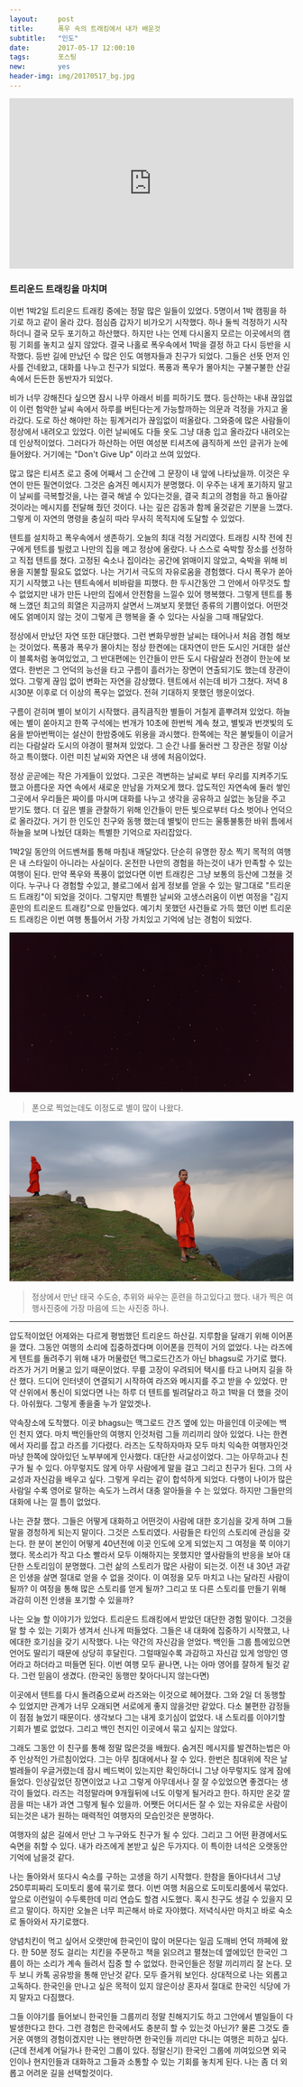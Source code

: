 ```yaml
---          
layout:	    post          
title: 	    폭우 속의 트래킹에서 내가 배운것
subtitle:   "인도"
date:       2017-05-17 12:00:10   
tags:       포스팅          
new:        yes
header-img: img/20170517_bg.jpg
---          
```

  



<center>
<style>
	.google-maps {
		position: relative;
		padding-bottom: 60%; // This is the aspect ratio
		height: 0;
		overflow: hidden;
	}
	.google-maps iframe {
		position: absolute;
		top: 0;
		left: 0;
		width: 100% !important;
		height: 100% !important;
	}
</style>

<div class="google-maps">
<iframe src="https://www.google.com/maps/embed?pb=!1m18!1m12!1m3!1d26991.648855097923!2d76.3397453166874!3d32.2592631864653!2m3!1f0!2f0!3f0!3m2!1i1024!2i768!4f13.1!3m3!1m2!1s0x391b56a424bdb0dd%3A0xc9629264098b82c6!2sTriund!5e0!3m2!1sen!2skr!4v1545535529163" width="600" height="450" frameborder="0" style="border:0" allowfullscreen></iframe>
</div>
</center>


### 트리운드 트래킹을 마치며

이번 1박2일 트리운드 트래킹 중에는 정말 많은 일들이 있었다. 5명이서 1박 캠핑을 하기로 하고 같이 올라 갔다. 점심즘 갑자기 비가오기 시작했다. 하나 둘씩 걱정하기 시작하더니 결국 모두 포기하고 하산했다. 하지만 나는 언제 다시올지 모르는 이곳에서의 캠핑 기회를 놓치고 싶지 않았다. 결국 나홀로 폭우속에서 1박을 결정 하고 다시 등반을 시작했다. 등반 길에 만났던 수 많은 인도 여행자들과 친구가 되었다. 그들은 선뜻 먼저 인사를 건네왔고, 대화를 나누고 친구가 되었다. 폭풍과 폭우가 몰아치는 구불구불한 산길 속에서 든든한 동반자가 되었다.

비가 너무 강해진다 싶으면 잠시 나무 아래서 비를 피하기도 했다. 등산하는 내내 끊임없이 이런 험악한 날씨 속에서 하루를 버틴다는게 가능할까하는 의문과 걱정을 가지고 올라갔다. 도로 하산 해야만 하는 핑계거리가 끊임없이 떠올랐다. 그와중에 많은 사람들이 정상에서 내려오고 있었다. 이런 날씨에도 다들 옷도 그냥 대충 입고 올라갔다 내려오는데 인상적이었다. 그러다가 하산하는 어떤 여성분 티셔츠에 큼직하게 쓰인 글귀가 눈에 들어왔다. 거기에는 "Don't Give Up" 이라고 쓰여 있었다.

많고 많은 티셔츠 로고 중에 어째서 그 순간에 그 문장이 내 앞에 나타났을까. 이것은 우연이 만든 필연이었다. 그것은 숨겨진 메시지가 분명했다. 이 우주는 내게 포기하지 말고 이 날씨를 극복할것을, 나는 결국 해낼 수 있다는것을, 결국 최고의 경험을 하고 돌아갈 것이라는 메시지를 전달해 줬던 것이다. 나는 깊은 감동과 함께 울것같은 기분을 느꼈다. 그렇게 이 자연의 명령을 충실히 따라 무사히 목적지에 도달할 수 있었다.

텐트를 설치하고 폭우속에서 생존하기. 오늘의 최대 걱정 거리였다. 트래킹 시작 전에 친구에게 텐트를 빌렸고 나만의 집을 메고 정상에 올랐다. 나 스스로 숙박할 장소를 선정하고 직접 텐트를 쳤다. 고정된 숙소나 집이라는 공간에 얽매이지 않았고, 숙박을 위해 비용을 지불할 필요도 없었다. 나는 거기서 극도의 자유로움을 경험했다. 다시 폭우가 쏟아지기 시작했고 나는 텐트속에서 비바람을 피했다. 한 두시간동안 그 안에서 아무것도 할 수 없었지만 내가 만든 나만의 집에서 안전함을 느낄수 있어 행복했다. 그렇게 텐트를 통해 느꼈던 최고의 희열은 지금까지 살면서 느껴보지 못했던 종류의 기쁨이었다. 어떤것에도 얽메이지 않는 것이 그렇게 큰 행복을 줄 수 있다는 사실을 그때 깨달았다.

정상에서 만났던 자연 또한 대단했다. 그런 변화무쌍한 날씨는 태어나서 처음 경험 해보는 것이었다. 폭풍과 폭우가 몰아치는 정상 한켠에는 대자연이 만든 도시인 거대한 설산이 블록처럼 놓여있었고, 그 반대편에는 인간들이 만든 도시 다람살라 전경이 한눈에 보였다. 한번은 그 언덕의 능선을 타고 구름이 흘러가는 장면이 연출되기도 했는데 장관이었다. 그렇게 끊임 없이 변화는 자연을 감상했다. 텐트에서 쉬는데 비가 그쳤다. 저녁 8시30분 이후로 더 이상의 폭우는 없었다. 전혀 기대하지 못했던 행운이었다.

구름이 걷히며 별이 보이기 시작했다. 큼직큼직한 별들이 거칠게 흩뿌려져 있었다. 하늘에는 별이 쏟아지고 한쪽 구석에는 번개가 10초에 한번씩 계속 쳤고, 별빛과 번갯빛의 도움을 받아번쩍이는 설산이 한밤중에도 위용을 과시했다. 한쪽에는 작은 불빛들이 이글거리는 다람살라 도시의 야경이 펼쳐져 있었다. 그 순간 나를 둘러싼 그 장관은 정말 이상하고 특이했다. 이런 미친 날씨와 자연은 내 생에 처음이었다.

정상 곧곧에는 작은 가게들이 있었다. 그곳은 격변하는 날씨로 부터 우리를 지켜주기도 했고 아름다운 자연 속에서 새로운 만남을 가져오게 했다. 압도적인 자연속에 둘러 쌓인 그곳에서 우리들은 짜이를 마시며 대화를 나누고 생각을 공유하고 실없는 농담을 주고 받기도 했다. 더 깊은 별을 관찰하기 위해 인간들이 만든 빛으로부터 다소 벗어나 언덕으로 올라갔다. 거기 한 인도인 친구와 동행 했는데 별빛이 만드는 울퉁불퉁한 바위 틈에서 하늘을 보며 나눴던 대화는 특별한 기억으로 자리잡았다.

1박2일 동안의 어드벤쳐를 통해 마침내 깨달았다. 단순히 유명한 장소 찍기 목적의 여행은 내 스타일이 아니라는 사실이다. 온전한 나만의 경험을 하는것이 내가 만족할 수 있는 여행이 된다. 만약 폭우와 폭풍이 없었다면 이번 트래킹은 그냥 보통의 등산에 그쳤을 것이다. 누구나 다 경험할 수있고, 블로그에서 쉽게 정보를 얻을 수 있는 말그대로 "트리운드 트래킹"이 되었을 것이다. 그렇지만 특별한 날씨와 고생스러움이 이번 여정을 "김지훈만의 트리운드 트래킹"으로 만들었다. 예기치 못했던 사건들로 가득 했던 이번 트리운드 트래킹은 이번 여행 통틀어서 가장 가치있고 기억에 남는 경험이 되었다.

![](/img/20170517_star.jpg)
> 폰으로 찍었는데도 이정도로 별이 많이 나왔다.

![](/img/20170517_monk.jpg)
> 정상에서 만난 태국 수도승, 추위와 싸우는 훈련을 하고있다고 했다. 내가 찍은 여행사진중에 가장 마음에 드는 사진중 하나.

----

압도적이었던 어제와는 다르게 평범했던 트리운드 하산길. 지루함을 달래기 위해 이어폰을 꼈다. 그동안 여행의 소리에 집중하겠다며 이어폰을 낀적이 거의 없었다. 나는 라즈에게 텐트를 돌려주기 위해 내가 머물렀던 맥그로드간즈가 아닌 bhagsu로 가기로 했다. 라즈가 거기 머물고 있기 때문이었다. 무릎 고장이 우려되어 택시를 타고 나머지 길을 하산 했다. 드디어 인터넷이 연결되기 시작하여 라즈와 메시지를 주고 받을 수 있었다. 만약 산위에서 통신이 되었다면 나는 하루 더 텐트를 빌려달라고 하고 1박을 더 했을 것이다. 아쉬웠다. 그렇게 좋을줄 누가 알았겟나.

약속장소에 도착했다. 이곳 bhagsu는 맥그로드 간즈 옆에 있는 마을인데 이곳에는 백인 천지 였다. 마치 백인들만의 여행지 인것처럼 그들 끼리끼리 앉아 있었다. 나는 한켠에서 자리를 잡고 라즈를 기다렸다. 라즈는 도착하자마자 모두 마치 익숙한 여행자인것 마냥 한쪽에 앉아있던 노부부에게 인사했다. 대단한 사교성이었다. 그는 아무하고나 친구가 될 수 있다. 아무렇지도 않게 아무 사람에게 말을 걸고 그리고 친구가 된다. 그의 사교성과 자신감을 배우고 싶다. 그렇게 우리는 같이 합석하게 되었다. 다행이 나이가 많은 사람일 수록 영어로 말하는 속도가 느려서 대충 알아들을 수 는 있었다. 하지만 그들만의 대화에 나는 낄 틈이 없었다.

나는 관찰 했다. 그들은 어떻게 대화하고 어떤것이 사람에 대한 호기심을 갖게 하며 그들말을 경청하게 되는지 말이다. 그것은 스토리였다. 사람들은 타인의 스토리에 관심을 갖는다. 한 분이 본인이 어떻게 40년전에 이곳 인도에 오게 되었는지 그 여정을 쭉 이야기했다. 목소리가 작고 다소 빨라서 모두 이해하지는 못했지만 옆사람들의 반응을 보아 대단한 스토리임이 분명했다. 그런 삶의 스토리가 많은 사람이 되는것. 이전 내 30년 과같은 인생을 살면 절대로 얻을 수 없을 것이다. 이 여정을 모두 마치고 나는 달라진 사람이 될까? 이 여정을 통해 많은 스토리를 얻게 될까? 그리고 또 다른 스토리를 만들기 위해 과감히 이전 인생을 포기할 수 있을까?

나는 오늘 할 이야기가 있었다. 트리운드 트래킹에서 받았던 대단한 경험 말이다. 그것을 말 할 수 있는 기회가 생겨서 신나게 떠들었다. 그들은 내 대화에 집중하기 시작했고, 나에대한 호기심을 갖기 시작했다. 나는 약간의 자신감을 얻었다. 백인들 그룹 틈에있으면 언어도 딸리기 때문에 상당히 후달린다. 그럴때일수록 과감하고 자신감 있게 엉망인 영어라고 하더라고 떠들면 된다. 이번 여행 모두 끝나면, 나는 아마 영어를 잘하게 될것 같다. 그런 믿음이 생겼다. (한국인 동행만 찾아다니지 않는다면)

이곳에서 텐트를 다시 돌려줌으로써 라즈와는 이것으로 헤어졌다. 그와 2일 더 동행할 수 있었지만 관계가 너무 오래되면 서로에게 좋지 않을것만 같았다. 다소 불편한 감정들이 점점 늘었기 때문이다. 생각보다 그는 내게 호기심이 없었다. 내 스토리를 이야기할 기회가 별로 없었다. 그리고 백인 천지인 이곳에서 묶고 싶지는 않았다.

그래도 그동안 이 친구를 통해 정말 많은것을 배웠다. 숨겨진 메시지를 발견하는법은 아주 인상적인 가르침이었다. 그는 아무 침대에서나 잘 수 있다. 한번은 침대위에 작은 날벌레들이 우글거렸는데 잠시 베드벅이 있는지만 확인하더니 그냥 아무렇지도 않게 잠에 들었다. 인상깊었던 장면이었고 나고 그렇게 아무데서나 잘 잘 수있었으면 좋겠다는 생각이 들었다. 라즈는 걱정말라며 9개월뒤에 너도 이렇게 될거라고 한다. 하지만 온갖 깔끔을 떠는 내가 과연 그렇게 될수 있을까. 어쨋든 어디서든 잘 수 있는 자유로운 사람이 되는것은 내가 원하는 매력적인 여행자의 모습인것은 분명하다.

여행자의 삶은 길에서 만난 그 누구와도 친구가 될 수 있다. 그리고 그 어떤 환경에서도 숙면을 취할 수 있다. 내가 라즈에게 본받고 싶은 두가지다. 이 특이한 녀석은 오랫동안 기억에 남을것 같다.

나는 돌아와서 또다시 숙소를 구하는 고생을 하기 시작했다. 한참을 돌아다녀서 그냥 250루피짜리 도미토리 룸에 묶기로 했다. 이번 여행 처음으로 도미토리룸에서 묶었다. 앞으로 이런일이 수두룩한데 미리 연습도 할겸 시도했다. 혹시 친구도 생길 수 있을지 모르고 말이다. 하지만 오늘은 너무 피곤해서 바로 자야했다. 저녁식사만 마치고 바로 숙소로 돌아와서 자기로했다.

양념치킨이 먹고 싶어서 오랫만에 한국인이 많이 머문다는 일곱 도깨비 언덕 까페에 왔다. 한 50분 정도 걸리는 치킨을 주문하고 책을 읽으려고 펼쳤는데 옆에있던 한국인 그룹이 하는 소리가 계속 들려서 집중 할 수 없었다. 한국인들은 정말 끼리끼리 잘 논다. 모두 보니 카톡 공유방을 통해 만난것 같다. 모두 즐거워 보인다. 상대적으로 나는 외롭고 고독하다. 한국인을 만나고 싶은 목적이 있지 않은이상 혼자서 절대로 한국인 식당에 가지 말자고 다짐했다.

그들 이야기를 들어보니 한국인들 그룹끼리 정말 친해지기도 하고 그안에서 별일들이 다 발생한다고 한다. 그런 경험은 한국에서도 충분히 할 수 있는것 아닌가? 물론 그것도 즐거운 여행의 경험이겠지만 나는 왠만하면 한국인들 끼리만 다니는 여행은 피하고 싶다. (근데 전세계 어딜가나 한국인 그룹이 있다. 정말신기) 한국인 그룹에 끼여있으면 외국인이나 현지인들과 대화하고 그들과 소통할 수 있는 기회를 놓치게 된다. 나는 좀 더 외롭고 어려운 길을 선택할것이다.


 
